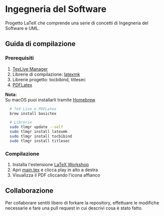 # Ingegneria del Software

Progetto LaTeX che comprende una serie di concetti di Ingegneria del Software e UML.

## Guida di compilazione

### Prerequisiti

1. [TexLive Manager](https://www.tug.org/texlive/tlmgr.html)
2. Librerie di compilazione: [latexmk](https://mgeier.github.io/latexmk.html)
3. Librerie progetto: tocbibind, titlesec
4. [PDFLatex](https://www.tug.org/applications/pdftex/)

**Nota:**  
Su macOS puoi installarli tramite [Homebrew](https://brew.sh/)

```sh
  # TeX Live e PDFLatex
  brew install basictex

  # Librerie
  sudo tlmgr update --self
  sudo tlmgr install latexmk
  sudo tlmgr install tocbibind
  sudo tlmgr install titlesec
```

### Compilazione

1. Installa l'estensione [LaTeX Workshop](https://marketplace.visualstudio.com/items?itemName=James-Yu.latex-workshop)
2. Apri [main.tex](./main.tex) e clicca play in alto a destra
3. Visualizza il PDF cliccando l'icona affianco

## Collaborazione

Per collaborare sentiti libero di forkare la repository, effettuare le modifiche necessarie e fare una pull request in cui descrivi cosa è stato fatto.
